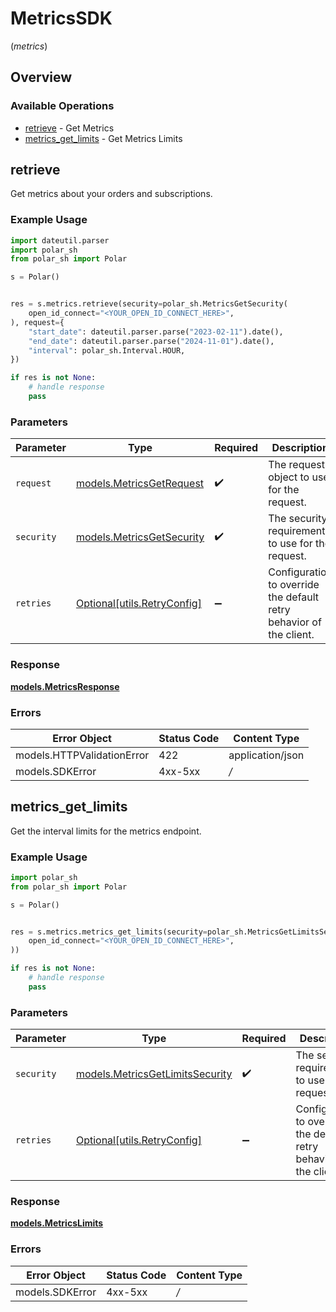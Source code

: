 # MetricsSDK
(*metrics*)

## Overview

### Available Operations

* [retrieve](#retrieve) - Get Metrics
* [metrics_get_limits](#metrics_get_limits) - Get Metrics Limits

## retrieve

Get metrics about your orders and subscriptions.

### Example Usage

```python
import dateutil.parser
import polar_sh
from polar_sh import Polar

s = Polar()


res = s.metrics.retrieve(security=polar_sh.MetricsGetSecurity(
    open_id_connect="<YOUR_OPEN_ID_CONNECT_HERE>",
), request={
    "start_date": dateutil.parser.parse("2023-02-11").date(),
    "end_date": dateutil.parser.parse("2024-11-01").date(),
    "interval": polar_sh.Interval.HOUR,
})

if res is not None:
    # handle response
    pass

```

### Parameters

| Parameter                                                           | Type                                                                | Required                                                            | Description                                                         |
| ------------------------------------------------------------------- | ------------------------------------------------------------------- | ------------------------------------------------------------------- | ------------------------------------------------------------------- |
| `request`                                                           | [models.MetricsGetRequest](../../models/metricsgetrequest.md)       | :heavy_check_mark:                                                  | The request object to use for the request.                          |
| `security`                                                          | [models.MetricsGetSecurity](../../metricsgetsecurity.md)            | :heavy_check_mark:                                                  | The security requirements to use for the request.                   |
| `retries`                                                           | [Optional[utils.RetryConfig]](../../models/utils/retryconfig.md)    | :heavy_minus_sign:                                                  | Configuration to override the default retry behavior of the client. |

### Response

**[models.MetricsResponse](../../models/metricsresponse.md)**

### Errors

| Error Object               | Status Code                | Content Type               |
| -------------------------- | -------------------------- | -------------------------- |
| models.HTTPValidationError | 422                        | application/json           |
| models.SDKError            | 4xx-5xx                    | */*                        |


## metrics_get_limits

Get the interval limits for the metrics endpoint.

### Example Usage

```python
import polar_sh
from polar_sh import Polar

s = Polar()


res = s.metrics.metrics_get_limits(security=polar_sh.MetricsGetLimitsSecurity(
    open_id_connect="<YOUR_OPEN_ID_CONNECT_HERE>",
))

if res is not None:
    # handle response
    pass

```

### Parameters

| Parameter                                                            | Type                                                                 | Required                                                             | Description                                                          |
| -------------------------------------------------------------------- | -------------------------------------------------------------------- | -------------------------------------------------------------------- | -------------------------------------------------------------------- |
| `security`                                                           | [models.MetricsGetLimitsSecurity](../../metricsgetlimitssecurity.md) | :heavy_check_mark:                                                   | The security requirements to use for the request.                    |
| `retries`                                                            | [Optional[utils.RetryConfig]](../../models/utils/retryconfig.md)     | :heavy_minus_sign:                                                   | Configuration to override the default retry behavior of the client.  |

### Response

**[models.MetricsLimits](../../models/metricslimits.md)**

### Errors

| Error Object    | Status Code     | Content Type    |
| --------------- | --------------- | --------------- |
| models.SDKError | 4xx-5xx         | */*             |
